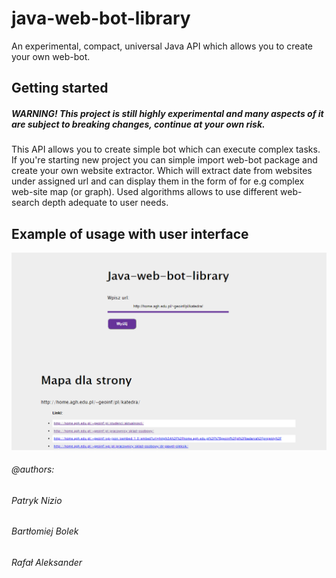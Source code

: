 # java-web-bot-library
An experimental, compact, universal Java API which allows 
you to create your own web-bot.


## Getting started
##### WARNING! This project is still highly experimental and many aspects of it are subject to breaking changes, continue at your own risk.
This API allows you to create simple bot which can execute complex tasks.
If you're starting new project you can simple import web-bot package and create your
own website extractor. Which will extract date from websites under assigned url
and can display them in the form of for e.g complex web-site map (or graph).
Used algorithms allows to use different web-search depth adequate to user needs. 

## Example of usage with user interface
![Alt text](/img/demo-interface-prezentation.png)

###### @authors: 
###### Patryk Nizio
###### Bartłomiej Bolek
###### Rafał Aleksander


   


